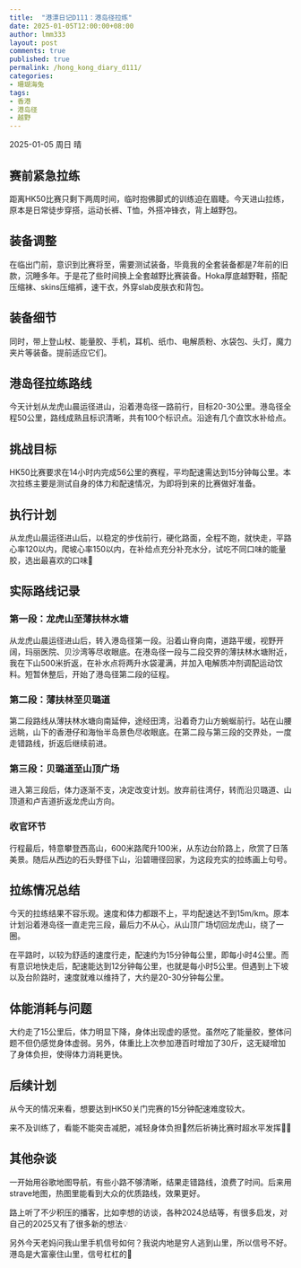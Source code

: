 ```yaml
---
title:  "港漂日记D111：港岛径拉练"
date: 2025-01-05T12:00:00+08:00
author: lmm333
layout: post
comments: true
published: true
permalink: /hong_kong_diary_d111/
categories:
- 珊瑚海兔
tags:
- 香港
- 港岛径
- 越野
---
```


2025-01-05 周日 晴

## 赛前紧急拉练
距离HK50比赛只剩下两周时间，临时抱佛脚式的训练迫在眉睫。今天进山拉练，原本是日常徒步穿搭，运动长裤、T恤，外搭冲锋衣，背上越野包。

<!--more-->

## 装备调整

在临出门前，意识到比赛将至，需要测试装备，毕竟我的全套装备都是7年前的旧款，沉睡多年。于是花了些时间换上全套越野比赛装备。Hoka厚底越野鞋，搭配压缩袜、skins压缩裤，速干衣，外穿slab皮肤衣和背包。

## 装备细节

同时，带上登山杖、能量胶、手机，耳机、纸巾、电解质粉、水袋包、头灯，魔力夹片等装备。提前适应它们。

## 港岛径拉练路线
今天计划从龙虎山晨运径进山，沿着港岛径一路前行，目标20-30公里。港岛径全程50公里，路线成熟且标识清晰，共有100个标识点。沿途有几个直饮水补给点。

## 挑战目标
HK50比赛要求在14小时内完成56公里的赛程，平均配速需达到15分钟每公里。本次拉练主要是测试自身的体力和配速情况，为即将到来的比赛做好准备。

## 执行计划
从龙虎山晨运径进山后，以稳定的步伐前行，硬化路面，全程不跑，就快走，平路心率120以内，爬坡心率150以内，在补给点充分补充水分，试吃不同口味的能量胶，选出最喜欢的口味🥰

## 实际路线记录

### 第一段：龙虎山至薄扶林水塘
从龙虎山晨运径进山后，转入港岛径第一段。沿着山脊向南，道路平缓，视野开阔，玛丽医院、贝沙湾等尽收眼底。在港岛径一段与二段交界的薄扶林水塘附近，我在下山500米折返，在补水点将两升水袋灌满，并加入电解质冲剂调配运动饮料。短暂休整后，开始了港岛径第二段的征程。

### 第二段：薄扶林至贝璐道
第二段路线从薄扶林水塘向南延伸，途经田湾，沿着奇力山方蜿蜒前行。站在山腰远眺，山下的香港仔和海怡半岛景色尽收眼底。在第二段与第三段的交界处，一度走错路线，折返后继续前进。

### 第三段：贝璐道至山顶广场
进入第三段后，体力逐渐不支，决定改变计划。放弃前往湾仔，转而沿贝璐道、山顶道和卢吉道折返龙虎山方向。

### 收官环节
行程最后，特意攀登西高山，600米路爬升100米，从东边台阶路上，欣赏了日落美景。随后从西边的石头野径下山，沿碧珊径回家，为这段充实的拉练画上句号。

## 拉练情况总结
今天的拉练结果不容乐观。速度和体力都跟不上，平均配速达不到15m/km。原本计划沿着港岛径一直走完三段，最后力不从心，从山顶广场切回龙虎山，绕了一圈。

在平路时，以较为舒适的速度行走，配速约为15分钟每公里，即每小时4公里。而有意识地快走后，配速能达到12分钟每公里，也就是每小时5公里。但遇到上下坡以及台阶路时，速度就难以维持了，大约是20-30分钟每公里。

## 体能消耗与问题
大约走了15公里后，体力明显下降，身体出现虚的感觉。虽然吃了能量胶，整体问题不但仍感觉身体虚弱。另外，体重比上次参加港百时增加了30斤，这无疑增加了身体负担，使得体力消耗更快。

## 后续计划
从今天的情况来看，想要达到HK50关门完赛的15分钟配速难度较大。

来不及训练了，看能不能突击减肥，减轻身体负担🐷然后祈祷比赛时超水平发挥🙏🏻

## 其他杂谈
一开始用谷歌地图导航，有些小路不够清晰，结果走错路线，浪费了时间。后来用strave地图，热图里能看到大众的优质路线，效果更好。

路上听了不少积压的播客，比如李想的访谈，各种2024总结等，有很多启发，对自己的2025又有了很多新的想法💡

另外今天老妈问我山里手机信号如何？我说内地是穷人逃到山里，所以信号不好。港岛是大富豪住山里，信号杠杠的📶